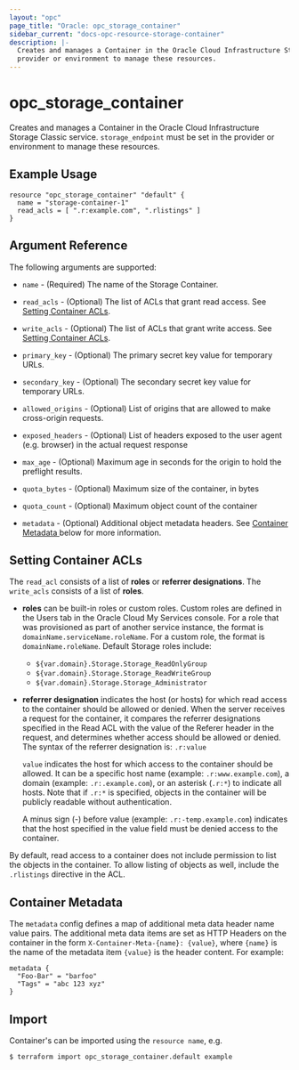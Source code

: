 ```yaml
---
layout: "opc"
page_title: "Oracle: opc_storage_container"
sidebar_current: "docs-opc-resource-storage-container"
description: |-
  Creates and manages a Container in the Oracle Cloud Infrastructure Storage Classic service. `storage_endpoint` must be set in the
  provider or environment to manage these resources.
---
```


# opc\_storage\_container

Creates and manages a Container in the Oracle Cloud Infrastructure Storage Classic service. `storage_endpoint` must be set in the
provider or environment to manage these resources.

## Example Usage

```hcl
resource "opc_storage_container" "default" {
  name = "storage-container-1"
  read_acls = [ ".r:example.com", ".rlistings" ]
}
```

## Argument Reference

The following arguments are supported:

* `name` - (Required) The name of the Storage Container.

* `read_acls` - (Optional) The list of ACLs that grant read access. See [Setting Container ACLs](#setting-container-acls).

* `write_acls` - (Optional) The list of ACLs that grant write access. See [Setting Container ACLs](#setting-container-acls).

* `primary_key` - (Optional) The primary secret key value for temporary URLs.

* `secondary_key` - (Optional) The secondary secret key value for temporary URLs.

* `allowed_origins` - (Optional) List of origins that are allowed to make cross-origin requests.

* `exposed_headers` - (Optional) List of headers exposed to the user agent (e.g. browser) in the actual request response

* `max_age` - (Optional) Maximum age in seconds for the origin to hold the preflight results.

* `quota_bytes` - (Optional) Maximum size of the container, in bytes

* `quota_count` - (Optional) Maximum object count of the container

* `metadata` - (Optional) Additional object metadata headers. See [Container Metadata ](#container-metadata) below for more information.

## Setting Container ACLs

The `read_acl` consists of a list of **roles** or **referrer designations**. The `write_acls` consists of a list of **roles**.

- **roles** can be built-in roles or custom roles. Custom roles are defined in the Users tab in the Oracle Cloud My Services console. For a role that was provisioned as part of another service instance, the format is `domainName.serviceName.roleName`. For a custom role, the format is `domainName.roleName`.  Default Storage roles include:

  - `${var.domain}.Storage.Storage_ReadOnlyGroup`
  - `${var.domain}.Storage.Storage_ReadWriteGroup`
  - `${var.domain}.Storage.Storage_Administrator`

- **referrer designation** indicates the host (or hosts) for which read access to the container should be allowed or denied. When the server receives a request for the container, it compares the referrer designations specified in the Read ACL with the value of the Referer header in the request, and determines whether access should be allowed or denied. The syntax of the referrer designation is: `.r:value`

  `value` indicates the host for which access to the container should be allowed. It can be a specific host name (example: `.r:www.example.com`), a domain (example: `.r:.example.com`), or an asterisk (`.r:*`) to indicate all hosts. Note that if `.r:*` is specified, objects in the container will be publicly readable without authentication.

  A minus sign (-) before value (example: `.r:-temp.example.com`) indicates that the host specified in the value field must be denied access to the container.

By default, read access to a container does not include permission to list the objects in the container. To allow listing of objects as well, include the `.rlistings` directive in the ACL.


## Container Metadata

The `metadata` config defines a map of additional meta data header name value pairs. The additional meta data items are set as HTTP Headers on the container in the form `X-Container-Meta-{name}: {value}`, where `{name}` is the name of the metadata item  `{value}` is the header content. For example:

```hcl
metadata {
  "Foo-Bar" = "barfoo"
  "Tags" = "abc 123 xyz"
}
```

## Import

Container's can be imported using the `resource name`, e.g.

```shell
$ terraform import opc_storage_container.default example
```
